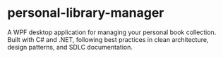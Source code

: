 # personal-library-manager
A WPF desktop application for managing your personal book collection. Built with C# and .NET, following best practices in clean architecture, design patterns, and SDLC documentation.
